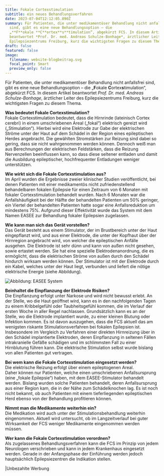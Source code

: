 ```yaml
---
title: Fokale Cortexstimulation
subtitle: ein neues Behandlungsverfahren
date: 2023-07-04T12:12:05.890Z
summary: Für Patienten, die unter medikamentöser Behandlung nicht anfallsfrei
  sind, gibt es eine neue Behandlungsoption – die
  „**F**okale **C**ortex**s**timulation“, abgekürzt FCS. In diesem Artikel
  beantwortet *Prof. Dr. med. Andreas Schulze-Bonhage*, ärztlicher Leiter des
  Epilepsiezentrums Freiburg, kurz die wichtigsten Fragen zu diesem Thema.
draft: false
featured: false
image:
  filename: website-blogbeitrag.svg
  focal_point: Smart
  preview_only: false
---
```

Für Patienten, die unter medikamentöser Behandlung nicht anfallsfrei sind, gibt es eine neue Behandlungsoption – die „**F**okale **C**ortex**s**timulation“, abgekürzt FCS. In diesem Artikel beantwortet *Prof. Dr. med. Andreas Schulze-Bonhage*, ärztlicher Leiter des Epilepsiezentrums Freiburg, kurz die wichtigsten Fragen zu diesem Thema. 

**Was bedeutet Fokale Cortexstimulation?**\
Fokale Cortexstimulation bedeutet, dass die Hirnrinde (lateinisch Cortex cerebri) in einem umschriebenen Areal („fokal“) elektrisch gereizt wird („Stimulation“). Hierbei wird eine Elektrode zur Gabe der elektrischen Ströme unter der Haut auf dem Schädel in der Region eines epileptischen Herdes angebracht. Die gewählten Stromstärken zur Reizung sind dabei so gering, dass sie nicht wahrgenommen werden können. Dennoch weiß man aus Berechnungen der elektrischen Feldstärken, dass die Reizung Nervenzellen beeinflussen kann, so dass diese seltener entladen und damit die Ausbildung epileptischer, hochfrequenter Entladungen weniger unterstützen.

**Wie wirkt sich die Fokale Cortexstimulation aus?**\
Im April wurden die Ergebnisse zweier klinischer Studien veröffentlicht, bei denen Patienten mit einer medikamentös nicht zufriedenstellend behandelbaren fokalen Epilepsie für einen Zeitraum von 6 Monaten mit fokaler Cortexstimulation behandelt wurden. Nach 6 Monaten war die Anfallshäufigkeit bei der Hälfte der behandelten Patienten um 50% geringer, ein Viertel der behandelten Patienten hatte sogar eine Anfallsreduktion um mindestens 75%. Aufgrund dieser Effektivität wurde das System mit dem Namen EASEE zur Behandlung fokaler Epilepsien zugelassen.

**Wie kann man sich das Gerät vorstellen?**\
Das Gerät besteht aus einem Stimulator, der im Brustbereich unter der Haut eingepflanzt wird, und aus einer Elektrode, die unter der Kopfhaut über der Hirnregion angebracht wird, von welcher die epileptischen Anfälle ausgehen. Die Elektrode ist sehr dünn und kann von außen nicht gesehen, sowie ertastet werden. Sie hat eine spezielle Elektrodenanordnung, die es ermöglicht, dass die elektrischen Ströme von außen durch den Schädel hindurch wirksam werden können. Der Stimulator ist mit der Elektrode durch ein Kabel, welches unter der Haut liegt, verbunden und liefert die nötige elektrische Energie (siehe Abbildung).

![Abbildung: EASEE System](screenshot-2023-06-02-at-16.51.28.png "Abbildung: EASEE System")

**Beinhaltet die Einpflanzung der Elektrode Risiken?**\
Die Einpflanzung erfolgt unter Narkose und wird nicht bewusst erlebt. An der Stelle, wo die Haut geöffnet wird, kann es in den nachfolgenden Tagen zu einem Kribbelgefühl oder Taubheitsgefühl kommen, die im Verlauf der ersten Woche in aller Regel nachlassen. Grundsätzlich kann es an der Stelle, wo die Elektrode implantiert wurde, zu einer kleinen Blutung oder Infektion kommen. Es ist davon auszugehen, dass die FCS aktuell das am wenigsten riskante Stimulationsverfahren bei fokalen Epilepsien ist. Insbesondere im Vergleich zu Verfahren einer direkten Hirnreizung über in den Schädel implantierte Elektroden, deren Einpflanzung in seltenen Fällen intrakranielle Gefäße schädigen und im schlimmsten Fall zu einer Hirnblutung führen kann. Die elektrische Stimulation selbst wurde bislang von allen Patienten gut vertragen.

**Bei wem kann die Fokale Cortexstimulation eingesetzt werden?**\
Die elektrische Reizung erfolgt über einem epileptogenen Areal. Daher können nur Patienten, welche einen umschriebenen Anfallsursprung (eine „fokale Epilepsie“) haben, mit dem EASEE-Stimulator behandelt werden. Bislang wurden solche Patienten behandelt, deren Anfallsursprung aus einer Region kam, die in der Nähe zum Schädelknochen lag. Es ist noch nicht bekannt, ob auch Patienten mit einem tieferliegenden epileptischen Herd ebenso von der Behandlung profitieren können.

**Nimmt man die Medikamente weiterhin ein?**\
Die Medikation wird auch unter der Stimulationsbehandlung weiterhin eingenommen. Aktuell wird untersucht, ob im Langzeitverlauf bei guter Wirksamkeit der FCS weniger Medikamente eingenommen werden müssen. 

**Wer kann die Fokale Cortexstimulation verordnen?**\
Als zugelassenes Behandlungsverfahren kann die FCS im Prinzip von jedem Neurologen verschrieben und kann in jedem Krankenhaus eingesetzt werden. Gerade in der Anfangsphase der Einführung werden jedoch hauptsächlich Epilepsiezentren die Indikation stellen.

\|Unbezahlte Werbung